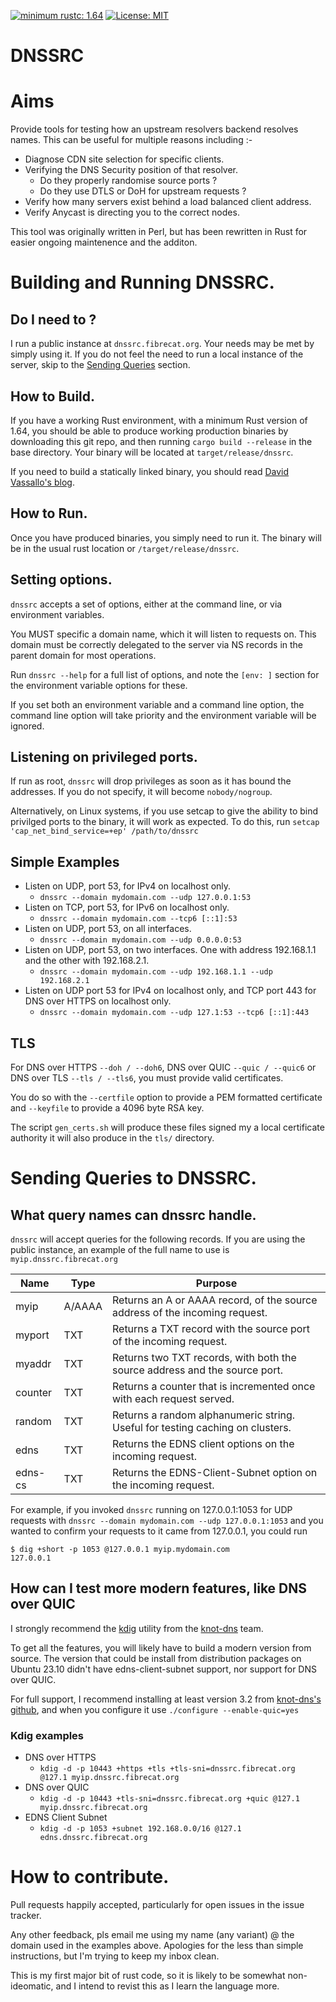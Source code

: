 [![minimum rustc: 1.64](https://img.shields.io/badge/minimum%20rustc-1.64-green?logo=rust)](https://www.whatrustisit.com)
[![License: MIT](https://img.shields.io/badge/license-MIT-blue.svg)](LICENSE-MIT)

# DNSSRC

# Aims

Provide tools for testing how an upstream resolvers backend resolves names. This can be useful for multiple reasons including :-

- Diagnose CDN site selection for specific clients.
- Verifying the DNS Security position of that resolver.
  - Do they properly randomise source ports ?
  - Do they use DTLS or DoH for upstream requests ?
- Verify how many servers exist behind a load balanced client address.
- Verify Anycast is directing you to the correct nodes.

This tool was originally written in Perl, but has been rewritten in Rust for easier ongoing maintenence and the additon.

# Building and Running DNSSRC.

## Do I need to ?

I run a public instance at `dnssrc.fibrecat.org`. Your needs may be met by simply using it. If you 
do not feel the need to run a local instance of the server, skip to the [Sending Queries](#Sending-Queries-to-DNSSRC.) section.

## How to Build.

If you have a working Rust environment, with a minimum Rust version of 1.64, you should be able to produce
working production binaries by downloading this git repo, and then running `cargo build --release` in the
base directory. Your binary will be located at `target/release/dnssrc`.

If you need to build a statically linked binary, you should read [David Vassallo's blog](https://blog.davidvassallo.me/2021/06/10/lessons-learned-building-statically-linked-rust-binaries-openssl/).

## How to Run.

Once you have produced binaries, you simply need to run it. The binary will be in the usual rust
location or `/target/release/dnssrc`.

## Setting options.

`dnssrc` accepts a set of options, either at the command line, or via environment variables.

You MUST specific a domain name, which it will listen to requests on. This domain must be
correctly delegated to the server via NS records in the parent domain for most operations.

Run `dnssrc --help` for a full list of options, and note the `[env: ]` section for the
environment variable options for these.

If you set both an environment variable and a command line option, the command line option
will take priority and the environment variable will be ignored.

## Listening on privileged ports.

If run as root, `dnssrc` will drop privileges as soon as it has bound the addresses. If you do not
specify, it will become `nobody/nogroup`.

Alternatively, on Linux systems, if you use setcap to give the ability to bind privilged ports
to the binary, it will work as expected. To do this, run `setcap 'cap_net_bind_service=+ep' /path/to/dnssrc`

## Simple Examples

- Listen on UDP, port 53, for IPv4 on localhost only.
  - `dnssrc --domain mydomain.com --udp 127.0.0.1:53`
- Listen on TCP, port 53, for IPv6 on localhost only.
  - `dnssrc --domain mydomain.com --tcp6 [::1]:53`
- Listen on UDP, port 53, on all interfaces.
  - `dnssrc --domain mydomain.com --udp 0.0.0.0:53`
- Listen on UDP, port 53, on two interfaces. One with address 192.168.1.1 and the other with 192.168.2.1.
  - `dnssrc --domain mydomain.com --udp 192.168.1.1 --udp 192.168.2.1`
- Listen on UDP port 53 for IPv4 on localhost only, and TCP port 443 for DNS over HTTPS on localhost only.
  - `dnssrc --domain mydomain.com --udp 127.1:53 --tcp6 [::1]:443`

## TLS

For DNS over HTTPS `--doh / --doh6`, DNS over QUIC `--quic / --quic6` or DNS over TLS `--tls / --tls6`,
you must provide valid certificates.

You do so with the `--certfile` option to provide a PEM formatted certificate and `--keyfile` to provide a 4096 byte RSA key.

The script `gen_certs.sh` will produce these files signed my a local certificate authority it will also
produce in the `tls/` directory.

# Sending Queries to DNSSRC.

## What query names can dnssrc handle.

`dnssrc` will accept queries for the following records. If you are using the public instance, 
an example of the full name to use is `myip.dnssrc.fibrecat.org`

| Name    | Type    | Purpose                                                                       |
|---------|---------|-------------------------------------------------------------------------------|
| myip    | A/AAAA  | Returns an A or AAAA record, of the source address of the incoming request.   |
| myport  | TXT     | Returns a TXT record with the source port of the incoming request.            |
| myaddr  | TXT     | Returns two TXT records, with both the source address and the source port.    |
| counter | TXT     | Returns a counter that is incremented once with each request served.          |
| random  | TXT     | Returns a random alphanumeric string. Useful for testing caching on clusters. |
| edns    | TXT     | Returns the EDNS client options on the incoming request.                      |
| edns-cs | TXT     | Returns the EDNS-Client-Subnet option on the incoming request.                |

For example, if you invoked `dnssrc` running on 127.0.0.1:1053 for UDP requests with 
`dnssrc --domain mydomain.com --udp 127.0.0.1:1053` and you wanted to confirm your requests to it came
from 127.0.0.1, you could run

```
$ dig +short -p 1053 @127.0.0.1 myip.mydomain.com
127.0.0.1
```

## How can I test more modern features, like DNS over QUIC

I strongly recommend the [kdig](https://www.knot-dns.cz/docs/latest/html/man_kdig.html) utility from the [knot-dns](https://www.knot-dns.cz/) team.

To get all the features, you will likely have to build a modern version from source. The version that
could be install from distribution packages on Ubuntu 23.10 didn't have edns-client-subnet support,
nor support for DNS over QUIC.

For full support, I recommend installing at least version 3.2 from [knot-dns's github](https://github.com/CZ-NIC/knot), and when you configure it use `./configure --enable-quic=yes`

### Kdig examples
- DNS over HTTPS
  - `kdig -d -p 10443 +https +tls +tls-sni=dnssrc.fibrecat.org @127.1 myip.dnssrc.fibrecat.org`
- DNS over QUIC
  - `kdig -d -p 10443 +tls-sni=dnssrc.fibrecat.org +quic @127.1 myip.dnssrc.fibrecat.org`
- EDNS Client Subnet
  - `kdig -d -p 1053 +subnet 192.168.0.0/16 @127.1 edns.dnssrc.fibrecat.org`
# How to contribute.

Pull requests happily accepted, particularly for open issues in the issue tracker.

Any other feedback, pls email me using my name (any variant) @ the domain used in the examples above.
Apologies for the less than simple instructions, but I'm trying to keep my inbox clean.

This is my first major bit of rust code, so it is likely to be somewhat non-ideomatic, and I
intend to revist this as I learn the language more.

